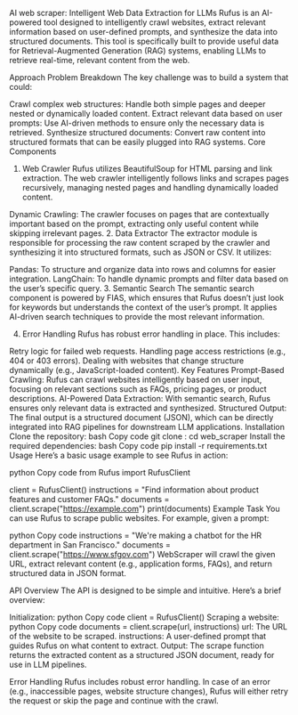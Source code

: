 AI web scraper: Intelligent Web Data Extraction for LLMs
Rufus is an AI-powered tool designed to intelligently crawl websites, extract relevant information based on user-defined prompts, and synthesize the data into structured documents. This tool is specifically built to provide useful data for Retrieval-Augmented Generation (RAG) systems, enabling LLMs to retrieve real-time, relevant content from the web.

Approach
Problem Breakdown
The key challenge was to build a system that could:

Crawl complex web structures: Handle both simple pages and deeper nested or dynamically loaded content.
Extract relevant data based on user prompts: Use AI-driven methods to ensure only the necessary data is retrieved.
Synthesize structured documents: Convert raw content into structured formats that can be easily plugged into RAG systems.
Core Components
1. Web Crawler
Rufus utilizes BeautifulSoup for HTML parsing and link extraction. The web crawler intelligently follows links and scrapes pages recursively, managing nested pages and handling dynamically loaded content.

Dynamic Crawling: The crawler focuses on pages that are contextually important based on the prompt, extracting only useful content while skipping irrelevant pages.
2. Data Extractor
The extractor module is responsible for processing the raw content scraped by the crawler and synthesizing it into structured formats, such as JSON or CSV. It utilizes:

Pandas: To structure and organize data into rows and columns for easier integration.
LangChain: To handle dynamic prompts and filter data based on the user’s specific query.
3. Semantic Search
The semantic search component is powered by FIAS, which ensures that Rufus doesn’t just look for keywords but understands the context of the user’s prompt. It applies AI-driven search techniques to provide the most relevant information.

4. Error Handling
Rufus has robust error handling in place. This includes:

Retry logic for failed web requests.
Handling page access restrictions (e.g., 404 or 403 errors).
Dealing with websites that change structure dynamically (e.g., JavaScript-loaded content).
Key Features
Prompt-Based Crawling: Rufus can crawl websites intelligently based on user input, focusing on relevant sections such as FAQs, pricing pages, or product descriptions.
AI-Powered Data Extraction: With semantic search, Rufus ensures only relevant data is extracted and synthesized.
Structured Output: The final output is a structured document (JSON), which can be directly integrated into RAG pipelines for downstream LLM applications.
Installation
Clone the repository:
bash
Copy code
git clone :
cd web_scraper
Install the required dependencies:
bash
Copy code
pip install -r requirements.txt
Usage
Here’s a basic usage example to see Rufus in action:

python
Copy code
from Rufus import RufusClient

client = RufusClient()
instructions = "Find information about product features and customer FAQs."
documents = client.scrape("https://example.com")
print(documents)
Example Task
You can use Rufus to scrape public websites. For example, given a prompt:

python
Copy code
instructions = "We're making a chatbot for the HR department in San Francisco."
documents = client.scrape("https://www.sfgov.com")
WebScraper will crawl the given URL, extract relevant content (e.g., application forms, FAQs), and return structured data in JSON format.

API Overview
The API is designed to be simple and intuitive. Here’s a brief overview:

Initialization:
python
Copy code
client = RufusClient()
Scraping a website:
python
Copy code
documents = client.scrape(url, instructions)
url: The URL of the website to be scraped.
instructions: A user-defined prompt that guides Rufus on what content to extract.
Output:
The scrape function returns the extracted content as a structured JSON document, ready for use in LLM pipelines.

Error Handling
Rufus includes robust error handling. In case of an error (e.g., inaccessible pages, website structure changes), Rufus will either retry the request or skip the page and continue with the crawl.
